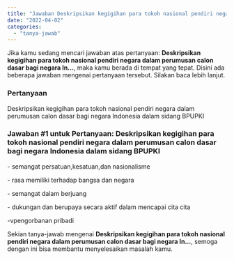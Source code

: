```yaml
---
title: "Jawaban Deskripsikan kegigihan para tokoh nasional pendiri negara dalam perumusan calon dasar bagi negara In..."
date: "2022-04-02"
categories: 
  - "tanya-jawab"
---
```


Jika kamu sedang mencari jawaban atas pertanyaan: **Deskripsikan kegigihan para tokoh nasional pendiri negara dalam perumusan calon dasar bagi negara In...**, maka kamu berada di tempat yang tepat. Disini ada beberapa jawaban mengenai pertanyaan tersebut. Silakan baca lebih lanjut.

### Pertanyaan

Deskripsikan kegigihan para tokoh nasional pendiri negara dalam perumusan calon dasar bagi negara Indonesia dalam sidang BPUPKI

### Jawaban #1 untuk Pertanyaan: Deskripsikan kegigihan para tokoh nasional pendiri negara dalam perumusan calon dasar bagi negara Indonesia dalam sidang BPUPKI

\- semangat persatuan,kesatuan,dan nasionalisme

\- rasa memiliki terhadap bangsa dan negara

\- semangat dalam berjuang

\- dukungan dan berupaya secara aktif dalam mencapai cita cita

\-vpengorbanan pribadi

Sekian tanya-jawab mengenai **Deskripsikan kegigihan para tokoh nasional pendiri negara dalam perumusan calon dasar bagi negara In...**, semoga dengan ini bisa membantu menyelesaikan masalah kamu.
